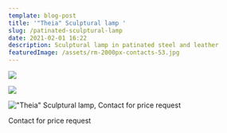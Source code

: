 ```yaml
---
template: blog-post
title: '"Theia" Sculptural lamp '
slug: /patinated-sculptural-lamp
date: 2021-02-01 16:22
description: Sculptural lamp in patinated steel and leather
featuredImage: /assets/rm-2000px-contacts-53.jpg
---
```

![](/assets/img_1206.jpg)

![](/assets/img_1112.jpg)

!["Theia" Sculptural lamp, Contact for price request](/assets/img_1227.jpg)

Contact for price request